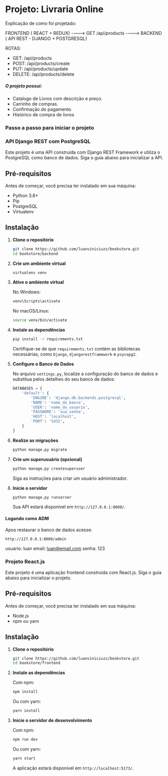 # Projeto: Livraria Online

Explicação de como foi projetado:

FRONTEND ( REACT + REDUX) ----> GET /api/products ----> BACKEND ( API REST - DJANGO + POSTGRESQL)

ROTAS:
- GET: /api/products
- POST: /api/products/create
- PUT: /api/products/update
- DELETE: /api/products/delete

##### O projeto possui:
- Catalogo de Livros  com descrição e preço.
- Carrinho de compras.
- Confirmação do pagamento
- Histórico de compra de livros

### Passo a passo para iniciar o projeto

### API Django REST com PostgreSQL

Este projeto é uma API construída com Django REST Framework e utiliza o PostgreSQL como banco de dados. Siga o guia abaixo para inicializar a API.

## Pré-requisitos

Antes de começar, você precisa ter instalado em sua máquina:

- Python 3.8+
- Pip
- PostgreSQL
- Virtualenv

## Instalação

1. **Clone o repositório**

    ```bash
    git clone https://github.com/luanviniciuzz/bookstore.git
    cd bookstore/backend
    ```

2. **Crie um ambiente virtual**

    ```bash
    virtualenv venv
    ```

3. **Ative o ambiente virtual**

    No Windows:
    ```bash
    venv\Scripts\activate
    ```

    No macOS/Linux:
    ```bash
    source venv/bin/activate
    ```

4. **Instale as dependências**

    ```bash
    pip install -r requirements.txt
    ```

    Certifique-se de que `requirements.txt` contém as bibliotecas necessárias, como `Django`, `djangorestframework` e `psycopg2`.

5. **Configure o Banco de Dados**

    No arquivo `settings.py`, localize a configuração do banco de dados e substitua pelos detalhes do seu banco de dados:

    ```python
    DATABASES = {
        'default': {
            'ENGINE': 'django.db.backends.postgresql',
            'NAME': 'nome_do_banco',
            'USER': 'nome_do_usuario',
            'PASSWORD': 'sua_senha',
            'HOST': 'localhost',
            'PORT': '5432',
        }
    }
    ```

6. **Realize as migrações**

    ```bash
    python manage.py migrate
    ```

7. **Crie um superusuário (opcional)**

    ```bash
    python manage.py createsuperuser
    ```

    Siga as instruções para criar um usuário administrador.

8. **Inicie o servidor**

    ```bash
    python manage.py runserver
    ```

    Sua API estará disponível em `http://127.0.0.1:8000/`.
#### Logando como ADM
Apos restaurar o banco de dados acesse:

`http://127.0.0.1:8000/admin`

usuario: luan
email: luan@email.com
senha: 123


### Projeto React.js

Este projeto é uma aplicação frontend construída com React.js. Siga o guia abaixo para inicializar o projeto.

## Pré-requisitos

Antes de começar, você precisa ter instalado em sua máquina:

- Node.js
- npm ou yarn

## Instalação

1. **Clone o repositório**

    ```bash
    git clone https://github.com/luanviniciuzz/bookstore.git
    cd bookstore/frontend
    ```

2. **Instale as dependências**

    Com npm:
    ```bash
    npm install
    ```

    Ou com yarn:
    ```bash
    yarn install
    ```

3. **Inicie o servidor de desenvolvimento**

    Com npm:
    ```bash
    npm run dev
    ```

    Ou com yarn:
    ```bash
    yarn start
    ```

    A aplicação estará disponível em `http://localhost:5173/`.



